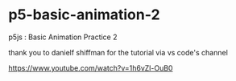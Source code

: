 # p5-basic-animation-2
p5js : Basic Animation Practice 2

thank you to danielf shiffman for the tutorial via vs code's channel

https://www.youtube.com/watch?v=1h6vZl-OuB0
